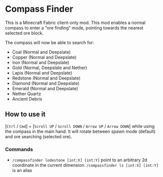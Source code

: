 # Compass Finder

This is a Minecraft Fabric client-only mod. This mod enables a normal compass to enter a "ore finding" mode, pointing towards the nearest selected ore block.

The compass will now be able to search for:

- Coal (Normal and Deepslate)
- Copper (Normal and Deepslate)
- Iron (Normal and Deepslate)
- Gold (Normal, Deepslate and Nether)
- Lapis (Normal and Deepslate)
- Redstone (Normal and Deepslate)
- Diamond (Normal and Deepslate)
- Emerald (Normal and Deepslate)
- Nether Quartz
- Ancient Debris

## How to use it

[`Ctrl` / `Cmd`]  + [`Scroll UP` / `Scroll DOWN` / `Arrow UP` / `Arrow DOWN`] while using the compass in the main hand. It will rotate between spawn mode (default) and ore searching (selected ore).

### Commands

- `/compassfinder lodestone [int:X] [int:Y]` point to an arbitrary 2d coordinate in the current dimension. `/compassfinder ls [int:X] [int:Y]` is an alias
